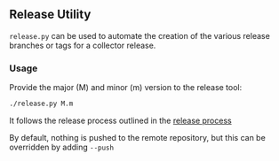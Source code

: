 ## Release Utility

`release.py` can be used to automate the creation of the various release branches
or tags for a collector release.

### Usage

Provide the major (M) and minor (m) version to the release tool:

```sh
./release.py M.m
```

It follows the release process outlined in the [release process](../../docs/release.md)

By default, nothing is pushed to the remote repository, but this can be overridden by adding `--push`
